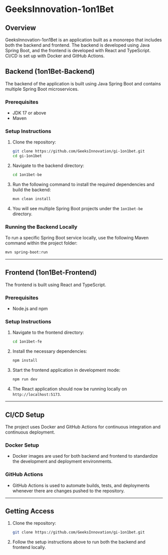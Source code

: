 
# GeeksInnovation-1on1Bet

## Overview

GeeksInnovation-1on1Bet is an application built as a monorepo that includes both the backend and frontend. The backend is developed using Java Spring Boot, and the frontend is developed with React and TypeScript. CI/CD is set up with Docker and GitHub Actions.

## Backend (1on1Bet-Backend)

The backend of the application is built using Java Spring Boot and contains multiple Spring Boot microservices.

### Prerequisites
- JDK 17 or above
- Maven

### Setup Instructions
1. Clone the repository:
   ```bash
   git clone https://github.com/GeeksInnovation/gi-1on1bet.git
   cd gi-1on1bet
   ```

2. Navigate to the backend directory:
   ```bash
   cd 1on1bet-be
   ```

3. Run the following command to install the required dependencies and build the backend:
   ```bash
   mvn clean install
   ```

4. You will see multiple Spring Boot projects under the `1on1bet-be` directory.

### Running the Backend Locally
To run a specific Spring Boot service locally, use the following Maven command within the project folder:
```bash
mvn spring-boot:run
```

---

## Frontend (1on1Bet-Frontend)

The frontend is built using React and TypeScript.

### Prerequisites
- Node.js and npm

### Setup Instructions
1. Navigate to the frontend directory:
   ```bash
   cd 1on1bet-fe
   ```

2. Install the necessary dependencies:
   ```bash
   npm install
   ```

3. Start the frontend application in development mode:
   ```bash
   npm run dev
   ```

4. The React application should now be running locally on `http://localhost:5173`.

---

## CI/CD Setup

The project uses Docker and GitHub Actions for continuous integration and continuous deployment.

### Docker Setup
- Docker images are used for both backend and frontend to standardize the development and deployment environments.

### GitHub Actions
- GitHub Actions is used to automate builds, tests, and deployments whenever there are changes pushed to the repository.

---

## Getting Access

1. Clone the repository:
   ```bash
   git clone https://github.com/GeeksInnovation/gi-1on1bet.git
   ```

2. Follow the setup instructions above to run both the backend and frontend locally.
